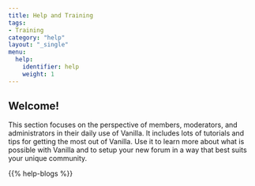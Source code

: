 ```yaml
---
title: Help and Training
tags:
- Training
category: "help"
layout: "_single"
menu:
  help:
    identifier: help
    weight: 1
---
```


## Welcome!

This section focuses on the perspective of members, moderators, and administrators in their daily use of Vanilla. It includes lots of tutorials and tips for getting the most out of Vanilla. Use it to learn more about what is possible with Vanilla and to setup your new forum in a way that best suits your unique community.

{{% help-blogs %}}
